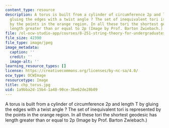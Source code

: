 ```yaml
---
content_type: resource
description: A torus is built from a cylinder of circumference 2p and length T by
  gluing the edges with a twist angle ? The set of inequivalent tori is represented
  by the points in the orange region. In all these tori the shortest geodesic has
  length greater than or equal to 2p (Image by Prof. Barton Zwiebach.)
file: /ol-ocw-studio-app/courses/8-251-string-theory-for-undergraduates-spring-2007/1a9bba2d15b41a4890ce3be62de28b09_chp_torus.jpg
file_size: 42390
file_type: image/jpeg
image_metadata:
  caption: ''
  credit: ''
  image-alt: ''
learning_resource_types: []
license: https://creativecommons.org/licenses/by-nc-sa/4.0/
ocw_type: OCWImage
resourcetype: Image
title: chp_torus.jpg
uid: 1a9bba2d-15b4-1a48-90ce-3be62de28b09
---
```

A torus is built from a cylinder of circumference 2p and length T by gluing the edges with a twist angle ? The set of inequivalent tori is represented by the points in the orange region. In all these tori the shortest geodesic has length greater than or equal to 2p (Image by Prof. Barton Zwiebach.)